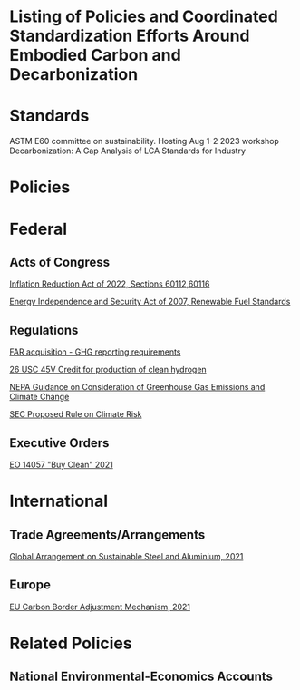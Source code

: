 # Listing of Policies and Coordinated Standardization Efforts Around Embodied Carbon and Decarbonization


# Standards
ASTM E60 committee on sustainability. Hosting Aug 1-2 2023 workshop
Decarbonization: A Gap Analysis of LCA Standards for Industry

# Policies

# Federal

## Acts of Congress
[Inflation Reduction Act of 2022, Sections 60112,60116](https://www.congress.gov/bill/117th-congress/house-bill/5376)

[Energy Independence and Security Act of 2007, Renewable Fuel Standards](http://www.gpo.gov/fdsys/pkg/BILLS-110hr6enr/pdf/BILLS-110hr6enr.pdf)

## Regulations
[FAR acquisition - GHG reporting requirements](https://www.acq.osd.mil/dpap/dars/opencases/farcasenum/far.pdf)

[26 USC 45V Credit for production of clean hydrogen](https://uscode.house.gov/view.xhtml?req=granuleid:USC-prelim-title26-section45V&num=0&edition=prelim#:~:text=26%20USC%2045V%3A%20Credit%20for%20production%20of%20clean%20hydrogen)

[NEPA Guidance on Consideration of Greenhouse Gas Emissions and Climate Change ](https://www.federalregister.gov/documents/2023/01/09/2023-00158/national-environmental-policy-act-guidance-on-consideration-of-greenhouse-gas-emissions-and-climate)

[SEC Proposed Rule on Climate Risk](https://www.sec.gov/rules/proposed/2022/33-11042.pdf)

## Executive Orders
[EO 14057 "Buy Clean" 2021](https://www.federalregister.gov/documents/2021/12/13/2021-27114/catalyzing-clean-energy-industries-and-jobs-through-federal-sustainability)



# International

## Trade Agreements/Arrangements
[Global Arrangement on Sustainable Steel and Aluminium, 2021](https://ec.europa.eu/commission/presscorner/detail/en/ip_21_5724)

## Europe
[EU Carbon Border Adjustment Mechanism, 2021](https://commission.europa.eu/document/download/e976983b-28bc-4a1e-ade2-20df65545163_en)


# Related Policies

## National Environmental-Economics Accounts


